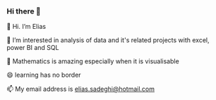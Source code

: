 ### Hi there 👋
👋 Hi. I’m Elias

👀 I’m interested in analysis of data and it's related projects with excel, power BI and SQL 

🌱 Mathematics is amazing especially when it is visualisable

😄 learning has no border

📫 My email address is elias.sadeghi@hotmail.com

<!--
**FreeMan-join/FreeMan-join** is a ✨ _special_ ✨ repository because its `README.md` (this file) appears on your GitHub profile.

Here are some ideas to get you started:

- 🔭 I’m currently working on Data analysis
- 🌱 I’m currently learning diffe
- 👯 I’m looking to collaborate on ...
- 🤔 I’m looking for help with ...
- 💬 Ask me about ...
- 📫 How to reach me: ...
- 😄 Pronouns: ...
- ⚡ Fun fact: ...
-->
